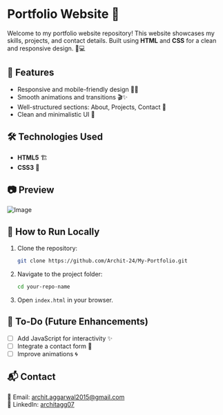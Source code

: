 # Portfolio Website 🚀

Welcome to my portfolio website repository! This website showcases my skills, projects, and contact details. Built using **HTML** and **CSS** for a clean and responsive design. 🎨💻

## 🌟 Features
- Responsive and mobile-friendly design 📱💡
- Smooth animations and transitions 🎬✨
- Well-structured sections: About, Projects, Contact 📌
- Clean and minimalistic UI 🎨

## 🛠️ Technologies Used
- **HTML5** 🏗️
- **CSS3** 🎨

## 📷 Preview
![Image](https://github.com/user-attachments/assets/ceae88b9-9bea-4733-893b-4d5f71af5e0e)

## 🚀 How to Run Locally
1. Clone the repository:
   ```bash
   git clone https://github.com/Archit-24/My-Portfolio.git
   ```
2. Navigate to the project folder:
   ```bash
   cd your-repo-name
   ```
3. Open `index.html` in your browser.

## 📌 To-Do (Future Enhancements)
- [ ] Add JavaScript for interactivity ✨
- [ ] Integrate a contact form 📧
- [ ] Improve animations 🌀

## 📬 Contact
📧 Email: archit.aggarwal2015@gmail.com  
🔗 LinkedIn: [architagg07](https://www.linkedin.com/in/architagg07/)  
